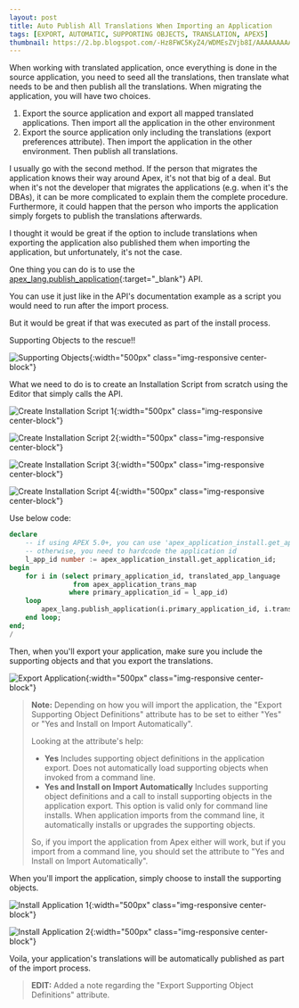 ```yaml
---
layout: post
title: Auto Publish All Translations When Importing an Application
tags: [EXPORT, AUTOMATIC, SUPPORTING OBJECTS, TRANSLATION, APEX5]
thumbnail: https://2.bp.blogspot.com/-Hz8FWC5KyZ4/WDMEsZVjb8I/AAAAAAAAAQo/OPprlgn3iXU5CXF8A3nga9RsNXkkoCsWgCLcB/s72-c/apt%2B-%2Bsupporting%2Bobjects.png
---
```


When working with translated application, once everything is done in the source application, you need to seed all the translations, then translate what needs to be and then publish all the translations.
When migrating the application, you will have two choices.

1. Export the source application and export all mapped translated applications. Then import all the application in the other environment
2. Export the source application only including the translations (export preferences attribute). Then import the application in the other environment. Then publish all translations.

I usually go with the second method.
If the person that migrates the application knows their way around Apex, it's not that big of a deal.
But when it's not the developer that migrates the applications (e.g. when it's the DBAs), it can be more complicated to explain them the complete procedure.
Furthermore, it could happen that the person who imports the application simply forgets to publish the translations afterwards.

I thought it would be great if the option to include translations when exporting the application also published them when importing the application, but unfortunately, it's not the case.

One thing you can do is to use the [apex_lang.publish_application](http://docs.oracle.com/cd/E59726_01/doc.50/e39149/apex_lang.htm#CHDCBEDE){:target="_blank"} API.

You can use it just like in the API's documentation example as a script you would need to run after the import process.

But it would be great if that was executed as part of the install process.

Supporting Objects to the rescue!!

![Supporting Objects](https://2.bp.blogspot.com/-Hz8FWC5KyZ4/WDMEsZVjb8I/AAAAAAAAAQo/OPprlgn3iXU5CXF8A3nga9RsNXkkoCsWgCLcB/s1600/apt%2B-%2Bsupporting%2Bobjects.png "Supporting Objects"){:width="500px" class="img-responsive center-block"}

What we need to do is to create an Installation Script from scratch using the Editor that simply calls the API.

![Create Installation Script 1](https://4.bp.blogspot.com/-2b-oW9xFr0k/WDMFrfgKN6I/AAAAAAAAARA/Fbih1u5ivpgSdti_NYm5H_TukjhV956twCLcB/s1600/apt%2B-%2Bcreate%2Binstallation%2Bscript%2B1.png "Create Installation Script 1"){:width="500px" class="img-responsive center-block"}

![Create Installation Script 2](https://2.bp.blogspot.com/-VbS7W5yr_c4/WDMFrcGhQMI/AAAAAAAAARI/6GG2EAMWsI4JRm_9ZGb0oN8qqsGGBn8BgCLcB/s1600/apt%2B-%2Bcreate%2Binstallation%2Bscript%2B2.png "Create Installation Script 2"){:width="500px" class="img-responsive center-block"}

![Create Installation Script 3](https://2.bp.blogspot.com/-AhMyk90iAJg/WDMFrTCd7dI/AAAAAAAAARE/HRmqkGSfP_QgVAG1dF3DObJ4-IrrZDCrACLcB/s1600/apt%2B-%2Bcreate%2Binstallation%2Bscript%2B3.png "Create Installation Script 3"){:width="500px" class="img-responsive center-block"}

![Create Installation Script 4](https://1.bp.blogspot.com/-wGn4jgt-m7o/WDMFrvZfv8I/AAAAAAAAARM/hhZJZDPWVxABjk7QOhrhjK4LdhiHST1gQCLcB/s1600/apt%2B-%2Bcreate%2Binstallation%2Bscript%2B4.png "Create Installation Script 4"){:width="500px" class="img-responsive center-block"}

Use below code:
```sql
declare
    -- if using APEX 5.0+, you can use 'apex_application_install.get_application_id' to retrieve the application id
    -- otherwise, you need to hardcode the application id
    l_app_id number := apex_application_install.get_application_id;
begin
    for i in (select primary_application_id, translated_app_language
                from apex_application_trans_map
               where primary_application_id = l_app_id)
    loop
        apex_lang.publish_application(i.primary_application_id, i.translated_app_language);
    end loop;
end;
/
```

Then, when you'll export your application, make sure you include the supporting objects and that you export the translations.

![Export Application](https://1.bp.blogspot.com/-8qvsjkxMMDo/WDMGd5O4i-I/AAAAAAAAARQ/-6LNCx8gXD0JHm_pNRE4NYbNTeLnLsfcQCLcB/s1600/apt%2B-%2Bexport%2Bapplication.png "Export Application"){:width="500px" class="img-responsive center-block"}

> **Note:** Depending on how you will import the application, the "Export Supporting Object Definitions" attribute has to be set to either "Yes" or "Yes and Install on Import Automatically".
> 
> Looking at the attribute's help: 
> 
> - **Yes** Includes supporting object definitions in the application export. Does not automatically load supporting objects when invoked from a command line.
> - **Yes and Install on Import Automatically** Includes supporting object definitions and a call to install supporting objects in the application export. This option is valid only for command line installs. When application imports from the command line, it automatically installs or upgrades the supporting objects.
> 
> So, if you import the application from Apex either will work, but if you import from a command line, you should set the attribute to "Yes and Install on Import Automatically".


When you'll import the application, simply choose to install the supporting objects.

![Install Application 1](https://1.bp.blogspot.com/-N5EMdgjeOGw/WDMIcYYMZKI/AAAAAAAAARo/I-HvgqTNgbY4lAV6CV9LUII4tkEaT9usQCLcB/s1600/apt%2B-%2Binstall%2Bapplication%2B1.png "Install Application 1"){:width="500px" class="img-responsive center-block"}

![Install Application 2](https://1.bp.blogspot.com/-T6nUbp2x6pA/WDMIcc6dfAI/AAAAAAAAARk/-7KmjbITxzUumAgdYE3bTlwDEU0TPxu2ACLcB/s1600/apt%2B-%2Binstall%2Bapplication%2B2.png "Install Application 2"){:width="500px" class="img-responsive center-block"}

Voila, your application's translations will be automatically published as part of the import process.

> **EDIT:** Added a note regarding the "Export Supporting Object Definitions" attribute.